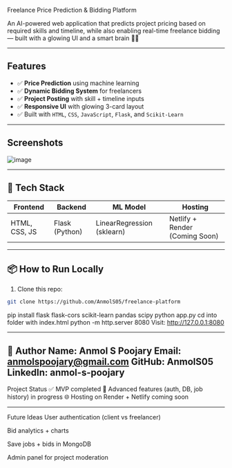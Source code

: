  Freelance Price Prediction & Bidding Platform

An AI-powered web application that predicts project pricing based on required skills and timeline, while also enabling real-time freelance bidding — built with a glowing UI and a smart brain 💸✨

---

## Features

- ✅ **Price Prediction** using machine learning  
- ✅ **Dynamic Bidding System** for freelancers  
- ✅ **Project Posting** with skill + timeline inputs  
- ✅ **Responsive UI** with glowing 3-card layout  
- ✅ Built with `HTML`, `CSS`, `JavaScript`, `Flask`, and `Scikit-Learn`

---

##  Screenshots

![image](https://github.com/user-attachments/assets/3e53e5d8-3a83-4054-b5a2-e61470361757)


---

## 🧠 Tech Stack

| Frontend | Backend | ML Model | Hosting |
|----------|---------|-----------|---------|
| HTML, CSS, JS | Flask (Python) | LinearRegression (sklearn) | Netlify + Render (Coming Soon) |

---

## 📦 How to Run Locally

1. Clone this repo:
```bash
git clone https://github.com/AnmolS05/freelance-platform
```
pip install flask flask-cors scikit-learn pandas scipy
python app.py
cd into folder with index.html
python -m http.server 8080
Visit: http://127.0.0.1:8080

---
👤 Author
Name: Anmol S Poojary
Email: anmolspoojary@gmail.com
GitHub: AnmolS05
LinkedIn: anmol-s-poojary
---
 Project Status
✅ MVP completed
🚧 Advanced features (auth, DB, job history) in progress
🌐 Hosting on Render + Netlify coming soon

---
Future Ideas
User authentication (client vs freelancer)

Bid analytics + charts

Save jobs + bids in MongoDB

Admin panel for project moderation


